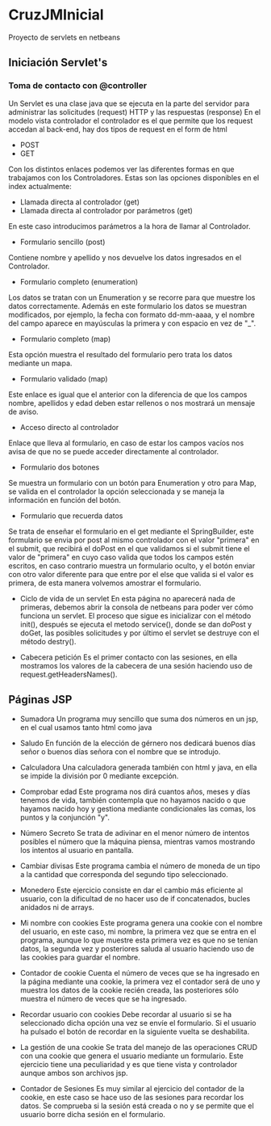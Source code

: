 # CruzJMInicial
Proyecto de servlets en netbeans
## Iniciación Servlet's
### Toma de contacto con @controller
Un Servlet es una clase java que se ejecuta en la parte del servidor para administrar las solicitudes (request) HTTP y las respuestas (response)
En el modelo vista controlador el controlador es el que permite que los request accedan al back-end, hay dos tipos de request en el form de html

- POST
- GET
  
Con los distintos enlaces podemos ver las diferentes formas en que trabajamos con los Controladores.
Estas son las opciones disponibles en el index actualmente:

- Llamada directa al controlador (get)
- Llamada directa al controlador por parámetros (get)

En este caso introducimos parámetros a la hora de llamar al Controlador.

- Formulario sencillo (post)

Contiene nombre y apellido y nos devuelve los datos ingresados en el Controlador.

- Formulario completo (enumeration)

Los datos se tratan con un Enumeration y se recorre para que muestre los datos correctamente.
Además en este formulario los datos se muestran modificados, por ejemplo, la fecha con formato dd-mm-aaaa,
y el nombre del campo aparece en mayúsculas la primera y con espacio en vez de "_".

- Formulario completo (map)

Esta opción muestra el resultado del formulario pero trata los datos mediante un mapa.

- Formulario validado (map)

Este enlace es igual que el anterior con la diferencia de que los campos nombre, apellidos y edad deben estar rellenos
o nos mostrará un mensaje de aviso.

- Acceso directo al controlador

Enlace que lleva al formulario, en caso de estar los campos vacíos nos avisa de que no se puede acceder directamente al controlador.

- Formulario dos botones

Se muestra un formulario con un botón para Enumeration y otro para Map, se valida en el controlador la opción seleccionada y se
maneja la información en función del botón.

- Formulario que recuerda datos

Se trata de enseñar el formulario en el get mediante el SpringBuilder, este formulario se envia por post al mismo controlador con el valor "primera" en el submit, que recibirá el doPost en el que validamos si el submit tiene el valor de "primera" en cuyo caso valida que todos
los campos estén escritos, en caso contrario muestra un formulario oculto, y el botón enviar con otro valor diferente para que entre por el else 
que valida si el valor es primera, de esta manera volvemos  amostrar el formulario.

- Ciclo de vida de un servlet
En esta página no aparecerá nada de primeras, debemos abrir la consola de netbeans para poder ver cómo funciona un servlet.
El proceso que sigue es inicializar con el método init(), después se ejecuta el metodo service(), donde se dan doPost y doGet, las posibles solicitudes y
por último el servlet se destruye con el método destry().

- Cabecera petición
Es el primer contacto con las sesiones, en ella mostramos los valores de la cabecera de una sesión haciendo uso de request.getHeadersNames().

## Páginas JSP
- Sumadora
Un programa muy sencillo que suma dos números en un jsp, en el cual usamos tanto html como java

- Saludo
En función de la elección de gérnero nos dedicará buenos días señor o buenos días señora con el nombre que se introdujo.

- Calculadora
Una calculadora generada también con html y java, en ella se impide la división por 0 mediante excepción.

- Comprobar edad
Este programa nos dirá cuantos años, meses y días tenemos de vida, también contempla que no hayamos nacido o que hayamos nacido hoy y gestiona
mediante condicionales las comas, los puntos y la conjunción "y".

- Número Secreto
Se trata de adivinar en el menor número de intentos posibles el número que la máquina piensa, mientras vamos mostrando los intentos al usuario en pantalla.

- Cambiar divisas
Este programa cambia el número de moneda de un tipo a la cantidad que corresponda del segundo tipo seleccionado.

- Monedero
Este ejercicio consiste en dar el cambio más eficiente al usuario, con la dificultad de no hacer uso de if concatenados, bucles anidados ni de arrays.

- Mi nombre con cookies
Este programa genera una cookie con el nombre del usuario, en este caso, mi nombre, la primera vez que se entra en el programa, aunque lo que muestre esta primera vez
es que no se tenían datos, la segunda vez y posteriores saluda al usuario haciendo uso de las cookies para guardar el nombre.

- Contador de cookie
Cuenta el número de veces que se ha ingresado en la página mediante una cookie, la primera vez el contador será de uno y muestra los datos de la cookie recién creada, las posteriores sólo muestra el número de veces que se ha ingresado.

- Recordar usuario con cookies
Debe recordar al usuario si se ha seleccionado dicha opción una vez se envíe el formulario. Si el usuario ha pulsado el botón de recordar en la siguiente vuelta se deshabilita.

- La gestión de una cookie
Se trata del manejo de las operaciones CRUD con una cookie que genera el usuario mediante un formulario. Este ejercicio tiene una peculiaridad y es que tiene vista y controlador aunque ambos son archivos jsp.

- Contador de Sesiones
Es muy similar al ejercicio del contador de la cookie, en este caso se hace uso de las sesiones para recordar los datos. Se comprueba si la sesión está creada o no y se permite que el usuario borre dicha sesión en el formulario.





